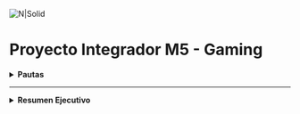 ![N|Solid](https://encrypted-tbn0.gstatic.com/images?q=tbn:ANd9GcQwsplkaBkUJyS-zyX0MIY8m2e0W3392zIgIA&usqp=CAU)


# Proyecto Integrador M5 - Gaming

<details>
 
  **<summary>Pautas</summary>**  
<div id='id0' /> 

 **Módulo 5:** Data Analytics<br />
**Instructor Henry:** Luis Miguel Vargas<br />
<br />
 
**El objetivo de este trabajo práctico es aplicar los conceptos y técnicas aprendidos en el modulo para realizar un análisis exploratorio y descriptivo de un conjunto de datos reales.**

Para realizar el trabajo práctico se deberá seguir los siguientes pasos:

1. Descargar archivos con los datos [indicar la fuente o el enlace].
2. Importar los datos en un la herramienta que deseen utilizar (Power Bi, Python)
3. Realizar una limpieza y validación preliminar de los datos, identificando y tratando posibles valores faltantes, erróneos o atípicos.
4. Realizar un análisis exploratorio de los datos, utilizando los conceptos aprendidos sobe dataviz y estadística para describir las variables y sus relaciones.
5. Responder a las preguntas que plantea el negocio sobre el dataset elegido.
6. Elaborar un texto con las conclusiones de los resultados del análisis, incluyendo una introducción, una descripción de los datos, algunas respuestas a las preguntas planteadas, y unas conclusiones finales.

### Gaming

![N|Solid](https://img.freepik.com/vector-gratis/encabezado-twitter-juegos-duotono-degradado_23-2149231677.jpg?w=826&t=st=1718633584~exp=1718634184~hmac=ac8ad75f8ecb684bd3e3561150fdbc48b35f14bdde81aec020a23e0a42058689)

Analizar el mercado de videojuegos, con el objetivo de identificar posibles nichos, en donde se pueden desarrollar nuevos productos. 
Encontrar los insights y presentarlos, suponiendo que nuestra audiencia se un grupo inversor dispuesto a invertir en el desarrollo de nuevos productos.

### Preguntas 

* ¿Qué análisis podemos hacer del mercado actual?
* ¿Qué lineamientos generales deberá tener en cuenta el grupo inversor a la hora de determinar el primer juego de la empresa, para lograr aprovechar al máximo las tendencias del mercado, y así lograr el objetivo planteado?
* ¿Qué diferencias encontramos entre las distintas plataformas?
* ¿Qué relación podemos considerar en cuanto a la población e ingresos per cápita de los países? 
* ¿En qué regiones conviene enfocarse?
* ¿Podemos determinar algo con respecto a los rangos etarios u otras características demográficas?
* ¿Podemos estimar las ventas de los juegos actuales o al menos de una categoría? Shooters por ejemplo.

### Recursos
| Archivo
| ------ 
| Indicadores_del_desarrollo_humano_mundial Banco Mundial Indicadores de desarrollo humano. 
| Console_sales Reporte de ventas anuales de consolas. por marca y modelo. 
| Juegos en steam. Reporte con estadísticas de uso de juegos en Steam. Incluye recomendaciones  tiempo de uso, etc. 
| Video Games Sales Reporte de ventas por Video Juego y Plataforma. Incluye ranking y apertura por mercados (NA, EU, Japón y Global). 

[Ir al inicio de las pautas](#id0)

</details>

---
<details>

 **<summary>Resumen Ejecutivo</summary>**  
<div id='id00' /> 

**Título**
# Análisis del Mercado del Gaming
<br />

**Indice**
1. [Introducción](#idRE1)
2. [Análisis de Datos](#idRE2)
3. [Resultados y Conclusiones](#idRE3)
4. [Recomendaciones](#idRE4)
<br />

<div id='idRE1' />

### Introducción
El objetivo principal de este análisis exploratorio de datos es comprender en profundidad el mercado de videojuegos y descubrir cuales son las tendencias actuales para el desarrollo de un videojuego<br />

El mercado de videojuegos ha experimentado un crecimiento exponencial en los últimos años, convirtiéndose en una de las industrias de entretenimiento más lucrativas y dinámicas a nivel mundial. 

Este análisis integral no solo nos permitirá identificar oportunidades de mercado sino también diseñar una estrategia informada para el desarrollo de nuevos productos que puedan captar el interés de los jugadores y maximizar el retorno de inversión para nuestros inversores.

[Ir al índice del Resumen Ejecutivo](#id00)
<br />

<div id='idRE2' />
 
### Análisis de Datos
Presentamos una serie de KPIs que se derivan de los datos de Gaming, los cuales se pueden visualizar en la presentación en Power BI:

**- Ventas por Año y Región.** Ofrece información sobre las ventas regionales y globales que se realizaron a lo largo de los años.
https://github.com/CarryARG/carryarg_videojuegos_tp_integrador_m5/blob/main/3%20Gaming/Venta_de_Videojuegos.png?raw=true

**- Tendencias de Géneros y Plataformas según Región.** Muestra la cantidad de ventas de videojuegos segun género, plataforma, año de ventas, etc.
https://github.com/CarryARG/carryarg_videojuegos_tp_integrador_m5/blob/main/3%20Gaming/Tendencias_Generos_y_Plataformas.png?raw=true

[Ir al índice del Resumen Ejecutivo](#id00)
<br />

<div id='idRE3' />
 
### Resultados y Conclusiones
Al llevar a cabo estos análisis en Power BI, obtenemos una visión integral y detallada del mercado de videojuegos, permitiéndonos tomar decisiones informadas y estratégicas para el éxito de un proyecto.

[Ir al índice del Resumen Ejecutivo](#id00)
<br />

<div id='idRE4' />

### Recomendaciones
Para maximizar el éxito del primer juego de la empresa, es crucial enfocarse en géneros de alta demanda como acción, aventura y RPG, aprovechando las tendencias actuales y las preferencias de los consumidores. Es fundamental diferenciar el juego de la competencia mediante la incorporación de elementos innovadores. Al elegir la plataforma, se debe priorizar el lanzamiento en aquellas con mayor popularidad y crecimiento, como móviles y consolas populares, realizando un análisis de costo-beneficio para determinar la viabilidad de expansión a múltiples plataformas en fases posteriores.

[Ir al índice del Resumen Ejecutivo](#id00)
<br />
